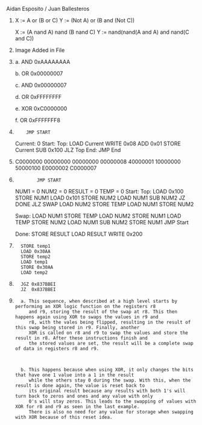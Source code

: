 Aidan Esposito / Juan Ballesteros

1. X := A or (B or C)
   Y :=  (Not A) or (B and (Not C))

   X := (A nand A) nand (B nand C)
   Y := nand(nand(A and A) and nand(C and C))

2. Image Added in File 

3. a.     AND 0xAAAAAAAA
   
   b.     OR 0x00000007

   c.     AND 0x00000007

   d.     OR 0xFFFFFFFF

   e.     XOR 0xC0000000

   f.     OR 0xFFFFFFF8


4.         JMP START
   Current: 0
   Start:
   Top:    LOAD Current
           WRITE  0x08
           ADD    0x01
           STORE Current
           SUB 0x100
           JLZ Top
   End:    JMP End

5. C0000000
   00000000
   00000000
   00000008
   40000001
   10000000
   50000100
   E0000002
   C0000007

   
6.             JMP START
      NUM1 = 0
      NUM2 = 0
      RESULT = 0
      TEMP = 0
      Start:
      Top:    LOAD 0x100
              STORE NUM1
              LOAD 0x101
              STORE NUM2
              LOAD NUM1
              SUB  NUM2
              JZ DONE
              JLZ SWAP
              LOAD NUM2
              STORE TEMP
              LOAD NUM1
              STORE NUM2

      Swap:   LOAD NUM1
              STORE TEMP
              LOAD NUM2
              STORE NUM1
              LOAD TEMP
              STORE NUM2
              LOAD NUM1
              SUB NUM2
              STORE NUM1
              JMP Start

      Done:   STORE RESULT
              LOAD RESULT
              WRITE 0x200  
   

7.       STORE temp1
         LOAD 0x30AA
         STORE temp2
         LOAD temp1
         STORE 0x30AA
         LOAD temp2

8.       JGZ 0x837BBEI
         JZ  0x837BBEI

9.       a. This sequence, when described at a high level starts by performing an XOR logic function on the registers r8
            and r9, storing the result of the swap at r8. This then happens again using XOR to swaps the values in r9 and
            r8, with the vales being flipped, resulting in the result of this swap being stored in r9. Finally, another
            XOR is called on r8 and r9 to swap the values and store the result in r8. After these instructions finish and
            the stored values are set, the result will be a complete swap of data in registers r8 and r9.



         b. This happens because when using XOR, it only changes the bits that have one 1 value into a 1 in the result
            while the others stay 0 during the swap. With this, when the result is done again, the value is reset back to
            its original result because any results with both 1's will turn back to zeros and ones and any value with only
            0's will stay zeros. This leads to the swapping of values with XOR for r8 and r9 as seen in the last example.
            There is also no need for any value for storage when swapping with XOR because of this reset idea.
